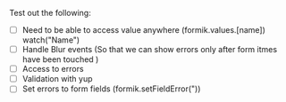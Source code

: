 Test out the following: 

- [ ] Need to be able to access value anywhere  (formik.values.[name])
    watch("Name")
- [ ] Handle Blur events (So that we can show errors only after form itmes have been touched )
- [ ] Access to errors 
- [ ] Validation with yup
- [ ] Set errors to form fields (formik.setFieldError("))

